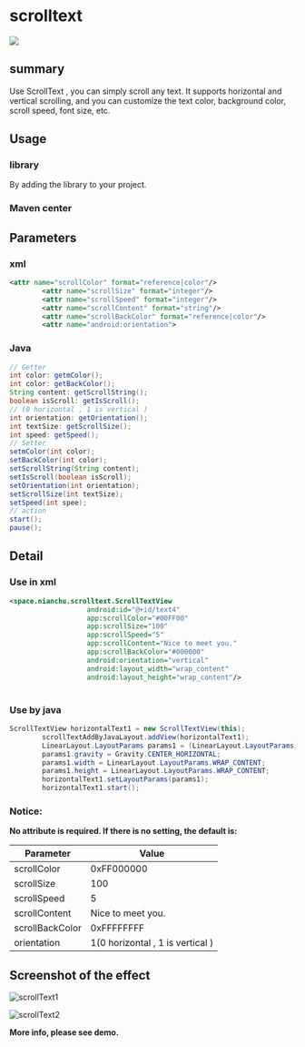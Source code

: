 # scrolltext
[![](https://jitpack.io/v/nianchu99/scrolltext.svg)](https://jitpack.io/#nianchu99/scrolltext)

## summary

Use ScrollText , you can simply scroll any text. It supports horizontal and vertical scrolling, and you can customize the text color, background color, scroll speed, font size, etc.

## Usage

###  library

By adding  the library to your project.

### Maven center

## Parameters

### xml

```xml
<attr name="scrollColor" format="reference|color"/>
        <attr name="scrollSize" format="integer"/>
        <attr name="scrollSpeed" format="integer"/>
        <attr name="scrollContent" format="string"/>
        <attr name="scrollBackColor" format="reference|color"/>
        <attr name="android:orientation">
```



### Java

```java
// Getter
int color: getmColor();
int color: getBackColor();
String content: getScrollString();
boolean isScroll: getIsScroll();
// (0 horizontal , 1 is vertical )
int orientation: getOrientation();
int textSize: getScrollSize();
int speed: getSpeed();
// Setter
setmColor(int color);
setBackColor(int color);
setScrollString(String content);
setIsScroll(boolean isScroll);
setOrientation(int orientation);
setScrollSize(int textSize);
setSpeed(int spee);
// action
start();
pause();
```



## Detail



### Use in xml

```xml
<space.nianchu.scrolltext.ScrollTextView
                   android:id="@+id/text4"
                   app:scrollColor="#00FF00"
                   app:scrollSize="100"
                   app:scrollSpeed="5"
                   app:scrollContent="Nice to meet you."
                   app:scrollBackColor="#000000"
                   android:orientation="vertical"
                   android:layout_width="wrap_content"
                   android:layout_height="wrap_content"/>
```

# 

### Use by java

```java
ScrollTextView horizontalText1 = new ScrollTextView(this);
        scrollTextAddByJavaLayout.addView(horizontalText1);
        LinearLayout.LayoutParams params1 = (LinearLayout.LayoutParams) horizontalText1.getLayoutParams();
        params1.gravity = Gravity.CENTER_HORIZONTAL;
        params1.width = LinearLayout.LayoutParams.WRAP_CONTENT;
        params1.height = LinearLayout.LayoutParams.WRAP_CONTENT;
        horizontalText1.setLayoutParams(params1);
        horizontalText1.start();
```



### Notice:

**No attribute is required. If there is no setting, the default is:**



| Parameter       | Value                            |
| --------------- | -------------------------------- |
| scrollColor     | 0xFF000000                       |
| scrollSize      | 100                              |
| scrollSpeed     | 5                                |
| scrollContent   | Nice to meet you.                |
| scrollBackColor | 0xFFFFFFFF                       |
| orientation     | 1(0 horizontal , 1 is vertical ) |

## Screenshot of the effect

![scrollText1](https://tva1.sinaimg.cn/large/008i3skNly1gtgrcfjuqmg60860g24qf02.gif)



![scrollText2](https://tva1.sinaimg.cn/large/008i3skNly1gtgr0ywbzsg608c0hitsr02.gif)





**More info, please see demo.**

